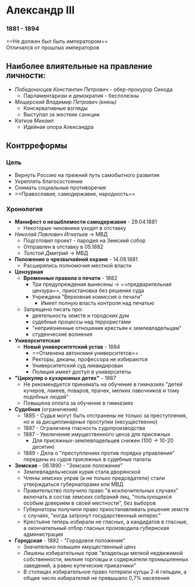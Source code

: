 # Александр III
### 1881 - 1894
==Не должен был быть императором==  
Отличался от прошлых императоров

## Наиболее влиятельные на правление личности:
- *Победоносцев Константин Петрович* - обер-прокурор Синода
	- Парламентаризм и демократия - бесполезны
- *Мещерский Владимир Петрович (князь)*
	- Консервативные взгляды
	- Выступал за жесткие санкции
- *Катков Михаил*
	- Идейная опора Александра

## Контрреформы
### Цель
- Вернуть Россию на прежний путь самобытного развития
- Укреплять благосостояние
- Снимать социальные противоречия
- ==Православие, самодержавие, народность==

### Хронология
- **Манифест о незыблемости самодержавия** - 29.04.1881
	- Некоторые чиновники уходят в отставку
- *Николай Павлович Игнатьев* → МВД
	- Подготовил проект - пародия на Земский собор
	- Отправлен в отставку в 05.1882
	- *Толстой Дмитрий* → МВД
- **Положение о чрезвычайной охране** - 14.08.1881
	- Расширялись полномочия местной власти
- **Цензурная**
	- **Временные правила о печати** - 1882
		- Три предупреждения вынесены → ==предварительная цензура==, приостановка без решения суда
		- Учреждена "Верховная комиссия о печати"
			- Имеет полную власть контроля над печатью
	- Запрещено писать про:
		- деятельность земств и городских дум
		- судебные процессы над террористами
		- "неприязненные отношения крестьян к землевладельцам"
		- студенческие волнения
- **Университетская**
	- **Новый университетский устав** - 1884
		- ==Отменена автономия университетов==
		- Ректоры, деканы, профессора не избираются
		- Университетский суд ликвидирован
		- Полиция имеет доступ в университеты
- **"Циркуляр о кухаркиных детях"** - 1887
	- Не рекомендуется принимать на обучение в гимназиях "детей кучеров, лакеев, поваров, прачек, мелких лавочников и тому подобных людей"
	- Повышена оплата за обучение в гимназиях
- **Судебная** (ограничения)
	- 1885 - Судья могут быть отстранены не только за преступления, но и за дисциплинарные проступки (несущественно)
	- 1887 - Ограничена гласность судопроизводства
	- 1887 - Увеличение имущественного ценза для присяжных
		- Для присяжных-землевладельцев снижен (100 → 10-20 десятин)
	- 1889 - Дела о "преступлениях против порядка управления" переданы из судов присяжных в судебные палаты
- **Земская** - 06.1890 - "Земское положение"
	- Землевладельческая курия стала дворянской
	- Члены земских управ (а не только председатели) стали утверждаться губернаторами или МВД
	- Правительство получило право "в исключительных случаях" включать в состав земских собраний лиц, "пользующихся особым доверием в своей местности", без выборов
	- Губернаторы получили право приостанавливать решения земств с случаях, "когда затронут государственный интерес"
	- Крестьяне теперь избирали не гласных, а кандидатов в гласные, а окончательный отбор гласных производила губернская администрация
- **Городская** - 1892 - "Городовое положение"
	- Значительно повышен имущественный ценз
	- Лишены избирательных прав "владельцы мелкой недвижимой собственности, мелкие торговцы и содержатели промышленных заведений, а равно купеческие приказчики"
	- В столицах избирательное право потеряли купцы 2-й гильдии, а общее число избирателей не превышало 0,7% населения

